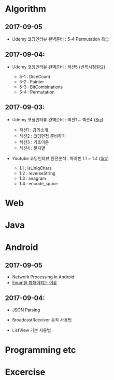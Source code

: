 # Algorithm

## 2017-09-05

- Udemy 코딩인터뷰 완벽준비 : 5-4 Permutation 복습

## 2017-09-04:

- Udemy 코딩인터뷰 완벽준비 : 섹션5 (반복시청필요)

    - 5-1 : DiceCount
    - 5-2 : Painter
    - 5-3 : BitCombinations
    - 5-4 : Permutation

## 2017-09-03:

- Udemy 코딩인터뷰 완벽준비 : 섹션1 ~ 섹션4 ([Src](https://github.com/rockry/algorithm/tree/master/udemy_%EC%BD%94%EB%94%A9%EC%9D%B8%ED%84%B0%EB%B7%B0%EC%99%84%EB%B2%BD%EC%A4%80%EB%B9%84))

    - 섹션1 : 강의소개
    - 섹션2 : 코딩면접 준비하기
    - 섹션3 : 기초이론
    - 섹션4 : 문자열
  
- Youtube 코딩인터뷰 완전분석 : 파이썬 1.1 ~ 1.4 ([Src](https://github.com/rockry/algorithm/tree/master/youtube_%EC%BD%94%EB%94%A9%EC%9D%B8%ED%84%B0%EB%B7%B0%EC%99%84%EC%A0%84%EB%B6%84%EC%84%9D))

    - 1.1 : isUniqChars
    - 1.2 : reverseString
    - 1.3 : anagram
    - 1.4 : encode_space

# Web

# Java

# Android

## 2017-09-05

- Network Processing In Android
- [Enum을 피해야되는 이유](https://brunch.co.kr/@oemilk/94)

## 2017-09-04:

- JSON Parsing 

- BroadcastReceiver 동적 사용법

- ListView 기본 사용법

# Programming etc

# Excercise

